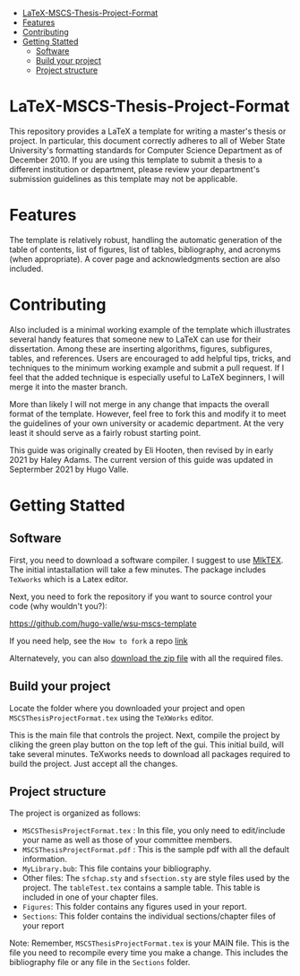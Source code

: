 - [LaTeX-MSCS-Thesis-Project-Format](#latex-mscs-thesis-project-format)
- [Features](#features)
- [Contributing](#contributing)
- [Getting Statted](#getting-statted)
  - [Software](#software)
  - [Build your project](#build-your-project)
  - [Project structure](#project-structure)

# LaTeX-MSCS-Thesis-Project-Format

This repository provides a LaTeX a template for writing a master's thesis or project. In particular, this document correctly adheres to all of Weber State University's formatting standards for Computer Science Department as of December 2010. If you are using this template to submit a thesis to a different institution or department, please review your department's submission guidelines as this template may not be applicable.

# Features

The template is relatively robust, handling the automatic generation of the table of contents, list of figures, list of tables, bibliography, and acronyms (when appropriate). A cover page and acknowledgments section are also included.

# Contributing

Also included is a minimal working example of the template which illustrates several handy features that someone new to LaTeX can use for their dissertation. Among these are inserting algorithms, figures, subfigures, tables, and references. Users are encouraged to add helpful tips, tricks, and techniques to the minimum working example and submit a pull request. If I feel that the added technique is especially useful to LaTeX beginners, I will merge it into the master branch.

More than likely I will not merge in any change that impacts the overall format of the template. However, feel free to fork this and modify it to meet the guidelines of your own university or academic department. At the very least it should serve as a fairly robust starting point.

This guide was originally created by Eli Hooten, then revised by in early 2021 by Haley Adams. The current version of this guide was updated in Septermber 2021 by Hugo Valle.

# Getting Statted

## Software

First, you need to download a software compiler. I suggest to use [MIkTEX](https://miktex.org/). The initial intastallation will take a few minutes. The package includes `TeXworks` which is a Latex editor.

Next, you need to fork the repository if you want to source control your code (why wouldn't you?):

<https://github.com/hugo-valle/wsu-mscs-template>

If you need help, see the `How to fork` a repo [link](https://docs.github.com/en/get-started/quickstart/fork-a-repo)

Alternatevely, you can also [download the zip file](https://documentation.alphasoftware.com/pages/HowTo/Other/Download%20GitHub%20Project.xml) with all the required files.

## Build your project

Locate the folder where you downloaded your project and open `MSCSThesisProjectFormat.tex` using the `TeXWorks` editor.

This is the main file that controls the project. Next, compile the project by cliking the green play button on the top left of the gui. This initial build, will take several minutes. TeXworks needs to download all packages required to build the project. Just accept all the changes.

## Project structure

The project is organized as follows:

- `MSCSThesisProjectFormat.tex` : In this file, you only need to edit/include your name as well as those of your committee members.
- `MSCSThesisProjectFormat.pdf` : This is the sample pdf with all the default information.
- `MyLibrary.bub`: This file contains your bibliography.
- Other files: The `sfchap.sty` and `sfsection.sty` are style files used by the project. The `tableTest.tex` contains a sample table. This table is included in one of your chapter files.
- `Figures`: This folder contains any figures used in your report.
- `Sections`: This folder contains the individual sections/chapter files of your report
  
Note: Remember, `MSCSThesisProjectFormat.tex` is your MAIN file. This is the file you need to recompile every time you make a change.
This includes the bibliography file or any file in the `Sections` folder.

